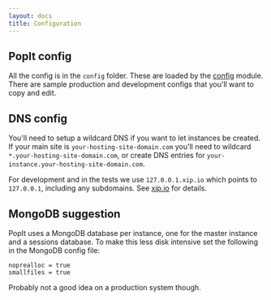 ```yaml
---
layout: docs
title: Configuration
---
```


## PopIt config

All the config is in the `config` folder. These are loaded by the [config](http://lorenwest.github.com/node-config/latest/index.html) module. There are sample production and development configs that you'll want to copy and edit.

## DNS config

You'll need to setup a wildcard DNS if you want to let instances be created. If your main site is `your-hosting-site-domain.com` you'll need to wildcard `*.your-hosting-site-domain.com`, or create DNS entries for `your-instance.your-hosting-site-domain.com`.

For development and in the tests we use `127.0.0.1.xip.io` which points to `127.0.0.1`, including any subdomains. See [xip.io](http://xip.io/) for details.

## MongoDB suggestion

PopIt uses a MongoDB database per instance, one for the master instance and a sessions database. To make this less disk intensive set the following in the MongoDB config file:

    noprealloc = true
    smallfiles = true

Probably not a good idea on a production system though.

